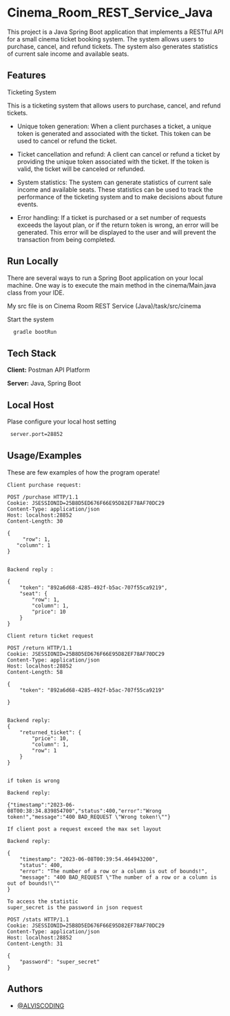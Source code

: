


# Cinema_Room_REST_Service_Java 

This project is a Java Spring Boot application that implements a RESTful API for a small cinema ticket booking system. The system allows users to purchase, cancel, and refund tickets. The system also generates statistics of current sale income and available seats.






## Features

 Ticketing System

This is a ticketing system that allows users to purchase, cancel, and refund tickets.



   * Unique token generation: When a client purchases a ticket, a unique token is generated and associated with the ticket. This token can be used to cancel or refund the ticket.

   * Ticket cancellation and refund: A client can cancel or refund a ticket by providing the unique token associated with the ticket. If the token is valid, the ticket will be canceled or refunded.

   * System statistics: The system can generate statistics of current sale income and available seats. These statistics can be used to track the performance of the ticketing system and to make decisions about future events.

   * Error handling: If a ticket is purchased or a set number of requests exceeds the layout plan, or if the return token is wrong, an error will be generated. This error will be displayed to the user and will prevent the transaction from being completed.

   





## Run Locally


There are several ways to run a Spring Boot application on your local machine. One way is to execute the main method in the cinema/Main.java class from your IDE.

My src file is on  Cinema Room REST Service (Java)/task/src/cinema

Start the system

```bash
  gradle bootRun
```




## Tech Stack

**Client:** Postman API Platform

**Server:** Java, Spring Boot


## Local Host

Plase configure your local host setting 

```bash
 server.port=28852
```
## Usage/Examples

These are few examples of how the program operate!

```PostMan
Client purchase request:

POST /purchase HTTP/1.1
Cookie: JSESSIONID=25B8D5ED676F66E95D82EF78AF70DC29
Content-Type: application/json
Host: localhost:28852
Content-Length: 30

{
	 "row": 1,
   "column": 1
}


Backend reply :

{
	"token": "892a6d68-4285-492f-b5ac-707f55ca9219",
	"seat": {
		"row": 1,
		"column": 1,
		"price": 10
	}
}

```

```
Client return ticket request

POST /return HTTP/1.1
Cookie: JSESSIONID=25B8D5ED676F66E95D82EF78AF70DC29
Content-Type: application/json
Host: localhost:28852
Content-Length: 58

{
	"token": "892a6d68-4285-492f-b5ac-707f55ca9219"

}


Backend reply:
{
	"returned_ticket": {
		"price": 10,
		"column": 1,
		"row": 1
	}
}


```
```
if token is wrong 

Backend reply:

{"timestamp":"2023-06-08T00:38:34.839854700","status":400,"error":"Wrong token!","message":"400 BAD_REQUEST \"Wrong token!\""}

```

```
If client post a request exceed the max set layout 

Backend reply:

{
	"timestamp": "2023-06-08T00:39:54.464943200",
	"status": 400,
	"error": "The number of a row or a column is out of bounds!",
	"message": "400 BAD_REQUEST \"The number of a row or a column is out of bounds!\""
}

```

```
To access the statistic 
super_secret is the password in json request 

POST /stats HTTP/1.1
Cookie: JSESSIONID=25B8D5ED676F66E95D82EF78AF70DC29
Content-Type: application/json
Host: localhost:28852
Content-Length: 31

{
	"password": "super_secret"
}
```




## Authors

- [@ALVISCODING](https://www.github.com/ALVISCODING)


